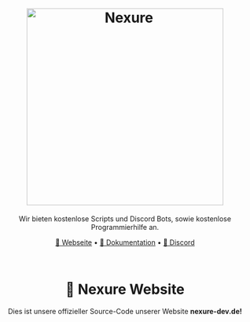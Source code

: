<h1 align="center">
  <a href="http://nexure-dev.de" target="_blank"><img src="https://cdn.jsdelivr.net/gh/Nexure-Dev/assets@main/banner/v2-banner.png" alt="Nexure" width="400"></a>
</h1>
<p align="center">Wir bieten kostenlose Scripts und Discord Bots, sowie kostenlose Programmierhilfe an.</p>

<p align="center">
  <a href="https://nexure-dev.de" target="_blank">🔗 Webseite</a>
  •
  <a href="https://docs.nexure-dev.de" target="_blank">📕 Dokumentation</a>
  •
  <a href="https://dsc.gg/nexure" target="_blank">🦅 Discord</a>
</p>

<br>

<h1 align="center">
  🔗 Nexure Website
</h1>
<p align="center">Dies ist unsere offizieller Source-Code unserer Website <strong>nexure-dev.de!</strong></p>
